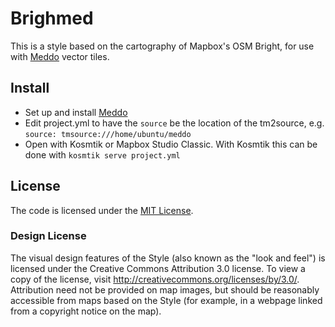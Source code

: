 # Brighmed

This is a style based on the cartography of Mapbox's OSM Bright, for use with [Meddo](https://github.com/kartotherian/meddo) vector tiles.

## Install

- Set up and install [Meddo](https://github.com/kartotherian/meddo)
- Edit project.yml to have the `source` be the location of the tm2source, e.g. `source: tmsource:///home/ubuntu/meddo`
- Open with Kosmtik or Mapbox Studio Classic. With Kosmtik this can be done with `kosmtik serve project.yml`

## License

The code is licensed under the [MIT License](LICENSE).

### Design License

The visual design features of the Style (also known as the "look and feel") is licensed under the Creative Commons Attribution 3.0 license. To view a copy of the license, visit http://creativecommons.org/licenses/by/3.0/. Attribution need not be provided on map images, but should be reasonably accessible from maps based on the Style (for example, in a webpage linked from a copyright notice on the map).
